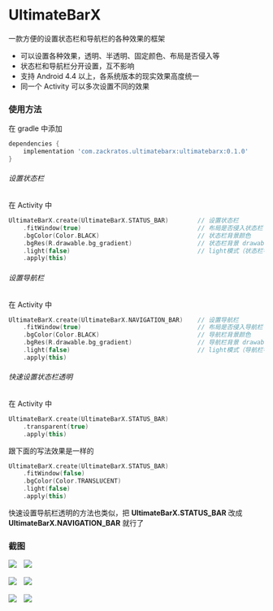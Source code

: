 # UltimateBarX
一款方便的设置状态栏和导航栏的各种效果的框架
* 可以设置各种效果，透明、半透明、固定颜色、布局是否侵入等
* 状态栏和导航栏分开设置，互不影响
* 支持 Android 4.4 以上，各系统版本的现实效果高度统一
* 同一个 Activity 可以多次设置不同的效果

### 使用方法
在 gradle 中添加
```groovy
dependencies {
    implementation 'com.zackratos.ultimatebarx:ultimatebarx:0.1.0'
}
```

###### 设置状态栏
在 Activity 中
```kotlin
UltimateBarX.create(UltimateBarX.STATUS_BAR)        // 设置状态栏
    .fitWindow(true)                                // 布局是否侵入状态栏（true 不侵入，false 侵入）  
    .bgColor(Color.BLACK)                           // 状态栏背景颜色 
    .bgRes(R.drawable.bg_gradient)                  // 状态栏背景 drawable
    .light(false)                                   // light模式（状态栏字体灰色 Android 6.0 以上支持）
    .apply(this)
```

###### 设置导航栏
在 Activity 中
```kotlin
UltimateBarX.create(UltimateBarX.NAVIGATION_BAR)    // 设置导航栏
    .fitWindow(true)                                // 布局是否侵入导航栏（true 不侵入，false 侵入）  
    .bgColor(Color.BLACK)                           // 导航栏背景颜色 
    .bgRes(R.drawable.bg_gradient)                  // 导航栏背景 drawable
    .light(false)                                   // light模式（导航栏字体灰色 Android 8.0 以上支持）
    .apply(this)
```

###### 快速设置状态栏透明
在 Activity 中
```kotlin
UltimateBarX.create(UltimateBarX.STATUS_BAR)
    .transparent(true)
    .apply(this)
```
跟下面的写法效果是一样的
```kotlin
UltimateBarX.create(UltimateBarX.STATUS_BAR)
    .fitWindow(false)
    .bgColor(Color.TRANSLUCENT)
    .light(false)
    .apply(this)
```
快速设置导航栏透明的方法也类似，把 **UltimateBarX.STATUS_BAR** 改成 **UltimateBarX.NAVIGATION_BAR** 就行了

### 截图
![](screenshots/transparent_1.png)　![](screenshots/transparent_2.png)

![](screenshots/effect_1.png)　![](screenshots/effect_2.png)

![](screenshots/dynamic_1.gif)　![](screenshots/dynamic_2.gif)